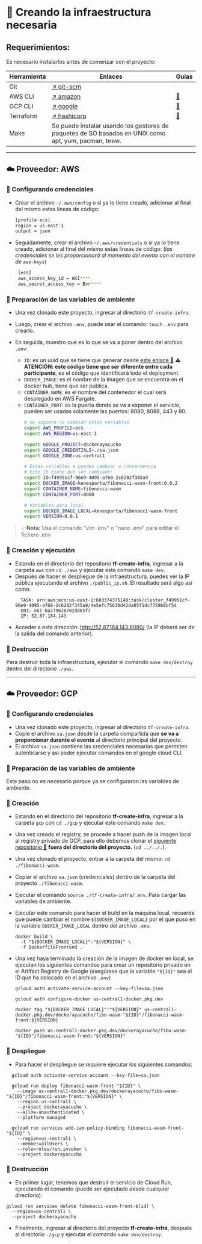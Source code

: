 # 🚀 Creando la infraestructura necesaria

## Requerimientos:

Es necesario instalarlos antes de comenzar con el proyecto:

| Herramienta | Enlaces                                                                                              | Guias                                                |
|-------------|------------------------------------------------------------------------------------------------------|------------------------------------------------------|
| Git         | [↗️ git-scm](https://git-scm.com/downloads)                                                          |                                                      |
| AWS CLI     | [↗️ amazon](https://docs.aws.amazon.com/cli/latest/userguide/getting-started-install.html)           | [📝](guia-instalacion/guia-instalacion-aws.md)       |
| GCP CLI     | [↗️ google](https://cloud.google.com/sdk/docs/install)                                               | [📝](guia-instalacion/guia-instalacion-gcp.md)       |
| Terraform   | [↗️ hashicorp](https://developer.hashicorp.com/terraform/downloads?product_intent=terraform)         | [📝](guia-instalacion/guia-instalacion-terraform.md) |
| Make        | Se puede instalar usando los gestores de paquetes de SO basados en UNIX como apt, yum, pacman, brew. |                                                      |

---

## ☁️ Proveedor: AWS

### 🔐 Configurando credenciales

- Crear el archivo `~/.aws/config` o si ya lo tiene creado, adicionar al final del mismo estas líneas de código:
  ```sh
  [profile ecs]
  region = us-east-1
  output = json
  ```
- Seguidamente, crear el archivo `~/.aws/credentials` o si ya lo tiene creado, adicionar al final del mismo estas líneas
  de código: (_las credenciales se les proporcionará al momento del evento con el nombre de `aws-keys`_)
  ```sh
   [ecs]
   aws_access_key_id = AKI****
   aws_secret_access_key = Bvr****
  ```

### 🌳 Preparación de las variables de ambiente

- Una vez clonado este proyecto, ingresar al directorio `tf-create-infra`.
- Luego, crear el archivo `.env`, puede usar el comando: `touch .env` para crearlo.
- En seguida, muestro que es lo que se va a poner dentro del archivo `.env`:

    - `ID`: es un uuid que se tiene que generar desde [este enlace 🔗](https://www.uuidgenerator.net/)
      ⚠️ **ATENCIÓN: este código tiene que ser diferente entre cada participante**, es el código que identificará todo
      el deployment.
    - `DOCKER_IMAGE`: es el nombre de la imagen que se encuentra en el docker hub, tiene que ser pública.
    - `CONTAINER_NAME`: es el nombre del contenedor el cual será desplegado en AWS Fargate.
    - `CONTAINER_PORT`: es la puerta donde se va a exponer el servicio, pueden ser usadas solamente las puertas: 8080,
      8088, 443 y 80.
      ```sh
      # se sugiere no cambiar estas variables
      export AWS_PROFILE=ecs
      export AWS_REGION=us-east-1
      
      export GOOGLE_PROJECT=dockerayacucho
      export GOOGLE_CREDENTIALS=./sa.json
      export GOOGLE_ZONE=us-central1
      
      # Estas variables e pueden cambiar a conveniencia
      # Este ID tiene que ser cambiado:
      export ID=f49951cf-96e9-4095-a768-2c6282f345a9
      export DOCKER_IMAGE=kenesparta/fibonacci-wasm-front:0.0.2
      export CONTAINER_NAME=fibonacci-wasm
      export CONTAINER_PORT=8080
      
      # Variables para local
      export DOCKER_IMAGE_LOCAL=kenesparta/fibonacci-wasm-front
      export VERSION=0.0.1
      ```

> 💡 **Nota:** Usa el comando "vim .env" o "nano .env" para editar el fichero .env

### 🧪 Creación y ejecución

- Estando en el directorio del repositorio **tf-create-infra**, ingresar a la carpeta `aws` con `cd ./aws` y ejecutar
  este comando `make dev`.
- Después de hacer el despliegue de la infraestructura, puedes ver la IP pública ejecutando el
  archivo `./public_ip.sh`. El resultado será algo asi como:
  ```shell
    TASK: arn:aws:ecs:us-east-1:603374375148:task/cluster_f49951cf-96e9-4095-a768-2c6282f345a9/4e5efc75630d42da85f1dc7759b6bf54
    ENI: eni-0a279628702d865f7
    IP: 52.87.184.143
  ```
- Acceder a esta dirección: http://52.87.184.143:8080/ (la IP deberá ser de la salida del comando anterior).

### 🧨 Destrucción

Para destruir toda la infraestructura, ejecutar el comando `make dev/destroy` dentro del directorio `./aws`.

---

## ☁️ Proveedor: GCP

### 🔐 Configurando credenciales

- Una vez clonado este proyecto, ingresar al directorio `tf-create-infra`.
- Copie el archivo `sa.json` desde la carpeta compartida que **se va a proporcionar durante el evento** al directorio
  principal del proyecto.
- El archivo `sa.json` contiene las credenciales necesarias que permiten autenticarse y asi poder ejecutar comandos en
  el google cloud CLI.

### 🌳 Preparación de las variables de ambiente

Este paso no es necesario porque ya se configuraron las variables de ambiente.

### 🧪 Creación

- Estando en el directorio del repositorio **tf-create-infra**, ingresar a la carpeta `gcp` con `cd ./gcp` y ejecutar
  este comando `make dev`.
- Una vez creado el registry, se procede a hacer push de la imagen local al registry privado de GCP, para ello debemos
  clonar el [siguiente repositorio 🦀](https://github.com/kenesparta/fibonacci-wasm)
  **fuera del directorio del proyecto.** (`cd ../../.`).
- Una vez clonado el proyecto, entrar a la carpeta del mismo: `cd ./fibonacci-wasm`.
- Copiar el archivo `sa.json` (credenciales) dentro de la carpeta del proyecto `./fibonacci-wasm`.
- Ejecutar el comando `source ./tf-create-infra/.env`. Para cargar las variables de ambiente.
- Ejecutar este comando para hacer el build en la máquina local, recuerde que puede cambiar el
  nombre `${DOCKER_IMAGE_LOCAL}` por el que puso en la variable `DOCKER_IMAGE_LOCAL` dentro del archivo `.env`.
  ```shell
  docker build \
    -t "${DOCKER_IMAGE_LOCAL}":"${VERSION}" \
    -f DockerfileFrontend .
  ```

- Una vez haya terminado la creación de la imagen de docker en local, se ejecutan los siguientes comandos para crear un
  repositorio privado en el Artifact Registry de Google (asegúrese que la variable `"${ID}"` sea el ID que ha colocado
  en
  el archivo `.env`)
  ```shell
  gcloud auth activate-service-account --key-file=sa.json
  
  gcloud auth configure-docker us-central1-docker.pkg.dev
  
  docker tag "${DOCKER_IMAGE_LOCAL}":"${VERSION}" us-central1-docker.pkg.dev/dockerayacucho/fibo-wasm-"${ID}"/fibonacci-wasm-front:${VERSION}
  
  docker push us-central1-docker.pkg.dev/dockerayacucho/fibo-wasm-"${ID}"/fibonacci-wasm-front:"${VERSION}"
  ```

### 🚀 Despliegue

- Para hacer el despliegue se requiere ejecutar los siguientes comandos:

```shell
  gcloud auth activate-service-account --key-file=sa.json
  
  gcloud run deploy fibonacci-wasm-front-"${ID}" \
    --image us-central1-docker.pkg.dev/dockerayacucho/fibo-wasm-"${ID}"/fibonacci-wasm-front:"${VERSION}" \
    --region us-central1 \
    --project dockerayacucho \
    --allow-unauthenticated \
    --platform managed
  
  gcloud run services add-iam-policy-binding fibonacci-wasm-front-"${ID}" \
    --region=us-central1 \
    --member=allUsers \
    --role=roles/run.invoker \
    --project dockerayacucho
```

### 🧨 Destrucción

- En primer lugar, tenemos que destruir el servicio de Cloud Run, ejecutando el comando (puede ser ejecutado desde
  cualquier directorio):

```shell
gcloud run services delete fibonacci-wasm-front-$(id) \
  --region=us-central1 \
  --project dockerayacucho
```

- Finalmente, ingresar al directorio del proyecto **tf-create-infra**, después al directorio `./gcp` y ejecutar el
  comando `make dev/destroy`.
